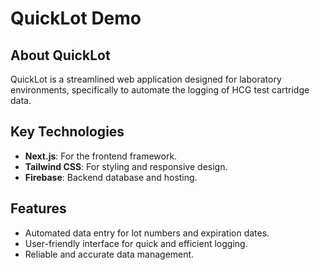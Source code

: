 # QuickLot Demo

## About QuickLot
QuickLot is a streamlined web application designed for laboratory environments, specifically to automate the logging of HCG test cartridge data.

## Key Technologies
- **Next.js**: For the frontend framework.
- **Tailwind CSS**: For styling and responsive design.
- **Firebase**: Backend database and hosting.

## Features
- Automated data entry for lot numbers and expiration dates.
- User-friendly interface for quick and efficient logging.
- Reliable and accurate data management.
